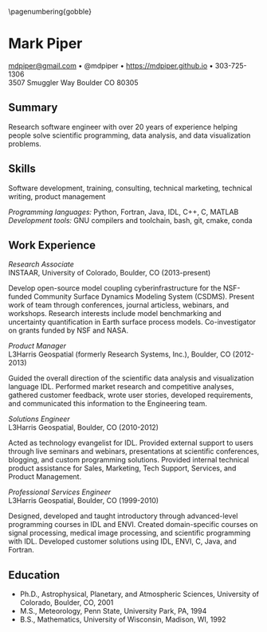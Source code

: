 <!-- A one-page resume -->

\pagenumbering{gobble}

# Mark Piper

mdpiper@gmail.com &bull;
@mdpiper &bull;
https://mdpiper.github.io &bull;
303-725-1306  
3507 Smuggler Way Boulder CO 80305


## Summary

Research software engineer
with over 20 years of experience
helping people solve
scientific programming, data analysis, and data visualization problems.


## Skills

Software development, training, consulting, technical marketing,
technical writing, product management

>
_Programming languages:_ Python, Fortran, Java, IDL, C++, C, MATLAB  
_Development tools:_ GNU compilers and toolchain, bash, git, cmake, conda


## Work Experience

*Research Associate*  
INSTAAR, University of Colorado, Boulder, CO (2013-present)

>
Develop open-source model coupling cyberinfrastructure
for the NSF-funded Community Surface Dynamics Modeling System (CSDMS).
Present work of team through conferences, journal articless,
webinars, and workshops.
Research interests include model benchmarking
and uncertainty quantification in Earth surface process models.
Co-investigator on grants funded by NSF and NASA.

*Product Manager*  
L3Harris Geospatial (formerly Research Systems, Inc.),
Boulder, CO (2012-2013)

>
Guided the overall direction of the 
scientific data analysis and visualization language IDL.
Performed market research and competitive analyses,
gathered customer feedback,
wrote user stories,
developed requirements,
and communicated this information to the Engineering team.

*Solutions Engineer*  
L3Harris Geospatial, Boulder, CO (2010-2012)

>
Acted as technology evangelist for IDL.
Provided external support to users through
live seminars and webinars,
presentations at scientific conferences,
blogging, and custom programming solutions.
Provided internal technical product assistance
for Sales, Marketing, Tech Support, Services, and Product Management.

*Professional Services Engineer*  
L3Harris Geospatial, Boulder, CO (1999-2010)

>
Designed, developed and taught
introductory through advanced-level programming courses in IDL and ENVI.
Created domain-specific courses on signal processing,
medical image processing, and scientific programming with IDL.
Developed customer solutions using
IDL, ENVI, C, Java, and Fortran.


## Education

* Ph.D., Astrophysical, Planetary, and Atmospheric Sciences,
  University of Colorado, Boulder, CO, 2001
* M.S., Meteorology, Penn State, University Park, PA, 1994
* B.S., Mathematics, University of Wisconsin, Madison, WI, 1992
